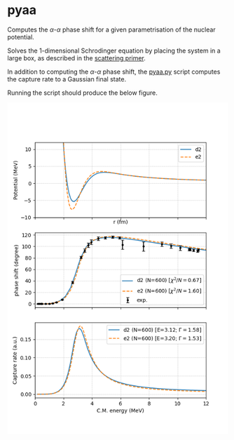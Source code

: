 # pyaa

Computes the $`\alpha`$-$`\alpha`$ phase shift for a given parametrisation of the nuclear potential.

Solves the 1-dimensional Schrodinger equation by placing the system in a large box, as described in the [scattering primer](docs/scattering_primer.pdf).

In addition to computing the $`\alpha`$-$`\alpha`$ phase shift, the [pyaa.py](pyaa.py) script computes the capture rate to a Gaussian final state. 

Running the script should produce the below figure.

![Alpha-alpha scattering](output.png)




